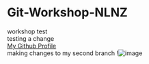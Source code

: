 # Git-Workshop-NLNZ
workshop test  
testing a change    
[My Github Profile](https://github.com/ciaaic/Git-Workshop)  
making changes to my second branch
!![image](https://github.com/ciaaic/Git-Workshop-NLNZ/assets/143462600/c6cd1972-3539-43c7-84ec-9baac365f364)  


